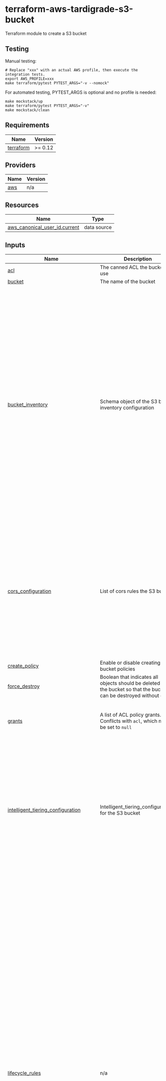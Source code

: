 # terraform-aws-tardigrade-s3-bucket

Terraform module to create a S3 bucket

## Testing

Manual testing:

```
# Replace "xxx" with an actual AWS profile, then execute the integration tests.
export AWS_PROFILE=xxx 
make terraform/pytest PYTEST_ARGS="-v --nomock"
```

For automated testing, PYTEST_ARGS is optional and no profile is needed:

```
make mockstack/up
make terraform/pytest PYTEST_ARGS="-v"
make mockstack/clean
```

<!-- BEGIN TFDOCS -->
## Requirements

| Name | Version |
|------|---------|
| <a name="requirement_terraform"></a> [terraform](#requirement\_terraform) | >= 0.12 |

## Providers

| Name | Version |
|------|---------|
| <a name="provider_aws"></a> [aws](#provider\_aws) | n/a |

## Resources

| Name | Type |
|------|------|
| [aws_canonical_user_id.current](https://registry.terraform.io/providers/hashicorp/aws/latest/docs/data-sources/canonical_user_id) | data source |

## Inputs

| Name | Description | Type | Default | Required |
|------|-------------|------|---------|:--------:|
| <a name="input_acl"></a> [acl](#input\_acl) | The canned ACL the bucket will use | `string` | `null` | no |
| <a name="input_bucket"></a> [bucket](#input\_bucket) | The name of the bucket | `string` | `null` | no |
| <a name="input_bucket_inventory"></a> [bucket\_inventory](#input\_bucket\_inventory) | Schema object of the S3 bucket inventory configuration | <pre>object({<br>    name                     = string # (Required) Unique identifier of the inventory configuration for the bucket.<br>    included_object_versions = string # (Required) Object versions to include in the inventory list. Valid values: All, Current.<br>    enabled                  = bool   # (Optional, Default: true) Specifies whether the inventory is enabled or disabled.<br><br>    schedule = object({  # (Required) Specifies the schedule for generating inventory results.<br>      frequency = string # (Required) Specifies how frequently inventory results are produced. Valid values: Daily, Weekly.<br>    })<br>    destination = object({  # (Required) Contains information about where to publish the inventory results.<br>      bucket = object({     # (Required) The S3 bucket configuration where inventory results are published.<br>        bucket_arn = string # (Required) The Amazon S3 bucket ARN of the destination.<br>        format     = string # (Required) Specifies the output format of the inventory results. Can be CSV, ORC or Parquet.<br>        account_id = string # (Optional) The ID of the account that owns the destination bucket. Recommended to be set to prevent problems if the destination bucket ownership changes.<br>        prefix     = string # (Optional) The prefix that is prepended to all inventory results.<br>        //encryption = object({         # (Optional) Contains the type of server-side encryption to use to encrypt the inventory<br><br>        //})<br>      })<br>    })<br>    filter = object({ # (Optional) Specifies an inventory filter. The inventory only includes objects that meet the filter's criteria<br>      prefix = string # (Optional) The prefix that an object must have to be included in the inventory results.<br>    })<br>    //optional_fields = list(string)   # (Optional) List of optional fields that are included in the inventory results. Poorly documented!<br>  })</pre> | `null` | no |
| <a name="input_cors_configuration"></a> [cors\_configuration](#input\_cors\_configuration) | List of cors rules the S3 bucket | <pre>object({<br>    expected_bucket_owner = string  # (Optional, Forces new resource) The account ID of the expected bucket owner.<br>    cors_rules = set(object({       # (Required) Set of origins and methods (cross-origin access that you want to allow). You can configure up to 100 rules.<br>      allowed_headers = set(string) # (Optional) Set of Headers that are specified in the Access-Control-Request-Headers header.<br>      allowed_methods = set(string) # (Required) Set of HTTP methods that you allow the origin to execute. Valid values are GET, PUT, HEAD, POST, and DELETE.<br>      allowed_origins = set(string) # (Required) Set of origins you want customers to be able to access the bucket from.<br>      expose_headers  = set(string) # (Optional) Set of headers in the response that you want customers to be able to access from their applications (for example, from a JavaScript XMLHttpRequest object).<br>      id              = string      # (Optional) Unique identifier for the rule. The value cannot be longer than 255 characters.<br>      max_age_seconds = number      # (Optional) The time in seconds that your browser is to cache the preflight response for the specified resource.<br>    }))<br>  })</pre> | `null` | no |
| <a name="input_create_policy"></a> [create\_policy](#input\_create\_policy) | Enable or disable creating bucket policies | `bool` | `false` | no |
| <a name="input_force_destroy"></a> [force\_destroy](#input\_force\_destroy) | Boolean that indicates all objects should be deleted from the bucket so that the bucket can be destroyed without error | `bool` | `false` | no |
| <a name="input_grants"></a> [grants](#input\_grants) | A list of ACL policy grants. Conflicts with `acl`, which must be set to `null` | <pre>list(object({<br>    id          = string<br>    type        = string<br>    permissions = string<br>    uri         = string<br>  }))</pre> | `[]` | no |
| <a name="input_intelligent_tiering_configuration"></a> [intelligent\_tiering\_configuration](#input\_intelligent\_tiering\_configuration) | Intelligent\_tiering\_configurations for the S3 bucket | <pre>object({<br>    name   = string        # (Required) The unique name used to identify the S3 Intelligent-Tiering configuration for the bucket.<br>    status = string        # (Required) The status of the rule. Either "Enabled" or "Disabled". The rule is ignored if status is not "Enabled".<br>    filter = object({      # (Optional) Filter that identifies subset of objects to which the replication rule applies<br>      prefix = string      # (Optional) An object key name prefix that identifies the subset of objects to which the configuration applies.<br>      tags   = map(string) # (Optional) All of these tags must exist in the object's tag set in order for the configuration to apply.<br>    })<br>    tiering = set(object({ # (Required) The S3 Intelligent-Tiering storage class tiers of the configuration<br>      access_tier = string # (Required) S3 Intelligent-Tiering access tier. Valid values: ARCHIVE_ACCESS, DEEP_ARCHIVE_ACCESS.<br>      days        = number # (Required) The number of consecutive days of no access after which an object will be eligible to be transitioned to the corresponding tier.<br>    }))<br>  })</pre> | `null` | no |
| <a name="input_lifecycle_rules"></a> [lifecycle\_rules](#input\_lifecycle\_rules) | n/a | <pre>list(object({<br>    id = string # (Required) Unique identifier for the rule. status = string # (Required) Whether the rule is currently being applied. Valid values: Enabled or Disabled.<br><br>    abort_incomplete_multipart_upload = object({<br>      days_after_initiation = number # number of days after which Amazon S3 aborts an incomplete multipart upload.<br>    })<br><br>    filter = object({<br>      prefix                   = string      # (Optional) Prefix identifying one or more objects to which the rule applies.<br>      tags                     = map(string) # (Optional) Key-value map of resource tags. All of these tags must exist in the object's tag set in order for the rule to apply.<br>      object_size_greater_than = number      # (Optional) Minimum object size to which the rule applies. Value must be at least 0 if specified.<br>      object_size_less_than    = number      # (Optional) Maximum object size to which the rule applies. Value must be at least 1 if specified.<br>      and = list(object({                    # (Optional) Configuration block used to apply a logical AND to two or more predicates<br>        prefix                   = string<br>        tags                     = map(string)<br>        object_size_greater_than = number<br>        object_size_less_than    = number<br>      }))<br>    })<br><br>    expiration = object({<br>      date                         = string # (Optional) The date the object is to be moved or deleted. Should be in RFC3339 format.<br>      days                         = number # (Optional) The lifetime, in days, of the objects that are subject to the rule. The value must be a non-zero positive integer.<br>      expired_object_delete_marker = string # (Optional, Conflicts with date and days) Indicates whether Amazon S3 will remove a delete marker with no noncurrent versions. If set to true, the delete marker will be expired; if set to false the policy takes no action.<br>    })<br><br>    transitions = list(object({<br>      date = string # Must be set to midnight UTC e.g. 2023-01-13T00:00:00Z.<br>      days = number # Must be a positive integer storage_class = string # Valid Values: GLACIER, STANDARD_IA, ONEZONE_IA, INTELLIGENT_TIERING, DEEP_ARCHIVE, GLACIER_IR<br>    }))<br><br>    noncurrent_version_expiration = object({<br>      noncurrent_days           = number # days an object is noncurrent before Amazon S3 can perform the associated action. Must be a positive integer.<br>      newer_noncurrent_versions = number # number of noncurrent versions Amazon S3 will retain. Must be a non-zero positive integer.<br>    })<br><br>    noncurrent_version_transition = list(object({<br>      noncurrent_days           = number # days an object is noncurrent before Amazon S3 can perform the associated action. Must be a positive integer.<br>      newer_noncurrent_versions = number # number of noncurrent versions Amazon S3 will retain. Must be a non-zero positive integer.<br>      storage_class             = string # Valid Values: GLACIER, STANDARD_IA, ONEZONE_IA, INTELLIGENT_TIERING, DEEP_ARCHIVE, GLACIER_IR<br>    }))<br>  }))</pre> | `[]` | no |
| <a name="input_logging"></a> [logging](#input\_logging) | Schema object for the S3 bucket logging configuration | <pre>object({<br>    target_bucket         = string # (Required) The name of the bucket where you want Amazon S3 to store server access logs.<br>    target_prefix         = string # (Required) A prefix for all log object keys.<br>    expected_bucket_owner = string # (Optional, Forces new resource) The account ID of the expected bucket owner.<br>    target_grants = list(object({<br>      grantee = object({<br>        email_address = string # (Optional) Email address of the grantee. See Regions and Endpoints for supported AWS regions where this argument can be specified.<br>        id            = string # (Optional) The canonical user ID of the grantee.<br>        type          = string # (Required) Type of grantee. Valid values: CanonicalUser, AmazonCustomerByEmail, Group.<br>        uri           = string # (Optional) URI of the grantee group.<br>      })<br>      permission = string # (Required) Logging permissions assigned to the grantee for the bucket. Valid values: FULL_CONTROL, READ, WRITE.<br>    }))<br>  })</pre> | `null` | no |
| <a name="input_notifications"></a> [notifications](#input\_notifications) | A schema object for the S3 bucket notifications configuration | <pre>object({<br>    lambda_functions = list(object({<br>      lambda_function_arn = string<br>      events              = list(string)<br>      filter_prefix       = string<br>      filter_suffix       = string<br>    }))<br>    topics = list(object({<br>      topic_arn     = string<br>      events        = list(string)<br>      filter_prefix = string<br>      filter_suffix = string<br>    }))<br>    queues = list(object({<br>      queue_arn     = string<br>      events        = list(string)<br>      filter_prefix = string<br>      filter_suffix = string<br>    }))<br>  })</pre> | <pre>{<br>  "lambda_functions": [],<br>  "queues": [],<br>  "topics": []<br>}</pre> | no |
| <a name="input_ownership_controls"></a> [ownership\_controls](#input\_ownership\_controls) | List of schema objects for the S3 ownership controls | <pre>object({<br>    rule = object({             # (Required) Configuration block with Ownership Controls rules.<br>      object_ownership = string # (Required) Object ownership. Valid values: BucketOwnerPreferred, ObjectWriter or BucketOwnerEnforced<br>    })<br>  })</pre> | `null` | no |
| <a name="input_policy"></a> [policy](#input\_policy) | An IAM policy document in JSON format to apply to the bucket | `string` | `null` | no |
| <a name="input_public_access_block"></a> [public\_access\_block](#input\_public\_access\_block) | A schema object for the S3 bucket public access block policy | <pre>object({<br>    block_public_acls       = bool<br>    block_public_policy     = bool<br>    ignore_public_acls      = bool<br>    restrict_public_buckets = bool<br>  })</pre> | <pre>{<br>  "block_public_acls": true,<br>  "block_public_policy": true,<br>  "ignore_public_acls": true,<br>  "restrict_public_buckets": true<br>}</pre> | no |
| <a name="input_replication_configuration"></a> [replication\_configuration](#input\_replication\_configuration) | Schema object of the S3 replication configuration | <pre>object({<br>    role = string                               # Required) The ARN of the IAM role for Amazon S3 to assume when replicating the objects.<br>    rules = list(object({                       # (Required) List of configuration blocks describing the rules managing the replication<br>      delete_marker_replication_status = string # (Optional) Whether delete markers are replicated. This argument is only valid with V2 replication configurations (i.e., when filter is used)<br>      id                               = string # (Optional) Unique identifier for the rule. Must be less than or equal to 255 characters in length.<br>      priority                         = number # (Optional) The priority associated with the rule. Priority should only be set if filter is configured. If not provided, defaults to 0. Priority must be unique between multiple rules.<br>      status                           = string # (Required) The status of the rule. Either "Enabled" or "Disabled". The rule is ignored if status is not "Enabled".<br>      destination = object({                    # Required) Specifies the destination for the rule<br>        bucket        = string                  # (Required) The ARN of the S3 bucket where you want Amazon S3 to store replicas of the objects identified by the rule.<br>        storage_class = string                  # (Optional) The storage class used to store the object. By default, Amazon S3 uses the storage class of the source object to create the object replica.<br>        account       = string                  # (Optional) The Account ID to specify the replica ownership. Must be used in conjunction with access_control_translation override configuration.<br>        encryption_configuration = object({     # (Optional) A configuration block that provides information about encryption. If source_selection_criteria is specified, you must specify this element<br>          replica_kms_key_id = string           # (Required) The ID (Key ARN or Alias ARN) of the customer managed AWS KMS key stored in AWS Key Management Service (KMS) for the destination bucket.<br>        })<br>        access_control_translation = object({ # (Optional) A configuration block that specifies the overrides to use for object owners on replication<br>          owner = string                      # (Required) Specifies the replica ownership. Valid values: Destination.<br>        })<br>        metrics = object({           # (Optional) A configuration block that specifies replication metrics-related settings enabling replication metrics and events<br>          status = string            # (Required) The status of the Destination Metrics. Either "Enabled" or "Disabled".<br>          event_threshold = object({ # (Optional) A configuration block that specifies the time threshold for emitting the s3:Replication:OperationMissedThreshold event<br>            minutes = number         # (Required) Time in minutes. Valid values: 15.<br>          })<br>        })<br>        replication_time = object({ # Optional) A configuration block that specifies S3 Replication Time Control (S3 RTC), including whether S3 RTC is enabled and the time when all objects and operations on objects must be replicated. Replication Time Control must be used in conjunction with metrics.<br>          status = string           # (Required) The status of the Destination Metrics. Either "Enabled" or "Disabled".<br>          time = object({           # (Required) A configuration block specifying the time by which replication should be complete for all objects and operations on objects<br>            minutes = number        # (Required) Time in minutes. Valid values: 15.<br>          })<br>        })<br>      })<br>      filter = object({        # (Optional) Filter that identifies subset of objects to which the replication rule applies<br>        prefix = string        # (Optional) An object key name prefix that identifies subset of objects to which the rule applies.<br>        tags   = map(string)   # (Optional) A configuration block for specifying a tag key and value<br>        and = list(object({    # (Optional) A configuration block for specifying rule filters. This element is required only if you specify more than one filter.<br>          prefix = string      # (Optional) An object key name prefix that identifies subset of objects to which the rule applies.<br>          tags   = map(string) # (Optional) A map of tags (key and value pairs) that identifies a subset of objects to which the rule applies. The rule applies only to objects having all the tags in its tagset.<br>        }))<br>      })<br>      source_selection_criteria = object({ # (Optional) Specifies special object selection criteria<br>        replica_modifications = object({   # (Optional) A configuration block that you can specify for selections for modifications on replicas. Amazon S3 doesn't replicate replica modifications by default. In the latest version of replication configuration (when filter is specified), you can specify this element and set the status to Enabled to replicate modifications on replicas.<br>          status = string                  # (Required) Whether the existing objects should be replicated. Either "Enabled" or "Disabled".<br>        })<br>        sse_kms_encrypted_objects = object({ # (Optional) A configuration block for filter information for the selection of Amazon S3 objects encrypted with AWS KMS. If specified, replica_kms_key_id in destination encryption_configuration must be specified as well. status = string # (Required) Whether the existing objects should be replicated. Either "Enabled" or "Disabled".<br>        })<br>      })<br>    }))<br>  })</pre> | `null` | no |
| <a name="input_request_payment_configuration"></a> [request\_payment\_configuration](#input\_request\_payment\_configuration) | Request payment configuration for the S3 bucket | <pre>object({<br>    expected_bucket_owner = string # (Optional, Forces new resource) The account ID of the expected bucket owner.<br>    payer                 = string # (Required) Specifies who pays for the download and request fees. Valid values: BucketOwner, Requester.<br>  })</pre> | `null` | no |
| <a name="input_server_side_encryption"></a> [server\_side\_encryption](#input\_server\_side\_encryption) | Enable or disable bucket server-side encrpyption | `bool` | `false` | no |
| <a name="input_server_side_encryption_configuration"></a> [server\_side\_encryption\_configuration](#input\_server\_side\_encryption\_configuration) | The values to be applied to the bucket server side encryption configuration | `list(any)` | <pre>[<br>  {<br>    "kms_master_key_id": null,<br>    "sse_algorithm": "aws:kms"<br>  }<br>]</pre> | no |
| <a name="input_tags"></a> [tags](#input\_tags) | The tags applied to the bucket | `map(string)` | `{}` | no |
| <a name="input_versioning"></a> [versioning](#input\_versioning) | The state of versioning of the bucket | `string` | `"Disabled"` | no |

## Outputs

| Name | Description |
|------|-------------|
| <a name="output_bucket"></a> [bucket](#output\_bucket) | AWS S3 Bucket object |
| <a name="output_notification"></a> [notification](#output\_notification) | Object containing the AWS S3 Bucket notification configuration |
| <a name="output_public_access_block"></a> [public\_access\_block](#output\_public\_access\_block) | Object containing the AWS S3 Bucket public access block configuration |

<!-- END TFDOCS -->
